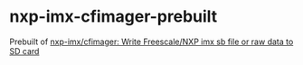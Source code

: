 nxp-imx-cfimager-prebuilt
=========================
Prebuilt of [nxp-imx/cfimager: Write Freescale/NXP imx sb file or raw data to SD card](https://github.com/nxp-imx/cfimager)
